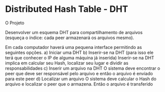 # Distributed Hash Table - DHT

O Projeto

Desenvolver um esquema DHT para compartilhamento de arquivos (esqueça o índice: cada peer armazenará os arquivos mesmo).

Em cada computador haverá uma pequena interface permitindo as seguintes opções.
a) Iniciar uma DHT
b) Inserir-se na DHT (para isso ele terá que conhecer o IP de alguma máquina já inserida)
Inserir-se na DHT implica em calcular seu Hash, localizar seu lugar e dividir as responsabilidades
c) Inserir um arquivo na DHT
O sistema deve encontrar o peer que deve ser responsável pelo arquivo e então o arquivo é enviado para este peer
d) Localizar um arquivo
O sistema deve calcular o Hash do arquivo e localizar o peer que o armazena. Então o arquivo é transferido
